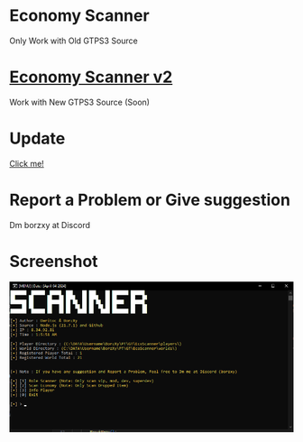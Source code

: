 # Economy Scanner
Only Work with Old GTPS3 Source

# [Economy Scanner v2](https://github.com/BorzXy/EcoScanner-v2)
Work with New GTPS3 Source (Soon)

# Update
[Click me!](https://discord.gg/yDAg9TZhhQ)

# Report a Problem or Give suggestion
Dm borzxy at Discord

# Screenshot
![Screenshot](https://github.com/BorzXys/EcoScanners/blob/main/Screenshot.png)

